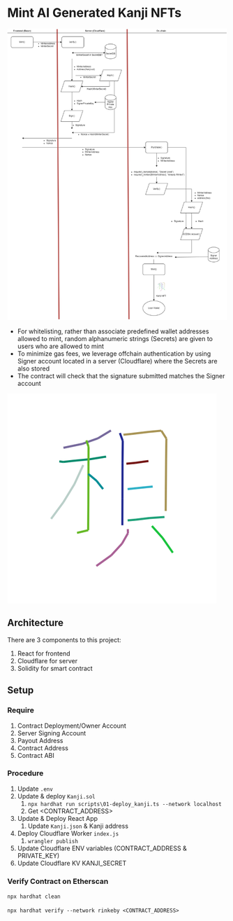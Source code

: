 # Mint AI Generated Kanji NFTs

![Architecture Diagram](./assets/kanji-nft-flow-diagram.drawio.png)

- For whitelisting, rather than associate predefined wallet addresses allowed to mint, random alphanumeric strings (Secrets) are given to users who are allowed to mint
- To minimize gas fees, we leverage offchain authentication by using Signer account located in a server (Cloudflare) where the Secrets are also stored
- The contract will check that the signature submitted matches the Signer account

![Sample Kanji](./assets/87-small.png)

## Architecture

There are 3 components to this project:

1. React for frontend
2. Cloudflare for server
3. Solidity for smart contract

## Setup

### Require

1. Contract Deployment/Owner Account
2. Server Signing Account
3. Payout Address
4. Contract Address
5. Contract ABI

### Procedure

1. Update `.env`
2. Update & deploy `Kanji.sol`
   1. `npx hardhat run scripts\01-deploy_kanji.ts --network localhost`
   2. Get <CONTRACT_ADDRESS>
3. Update & Deploy React App
   1. Update `Kanji.json` & Kanji address
4. Deploy Cloudflare Worker `index.js`
   1. `wrangler publish`
5. Update Cloudflare ENV variables (CONTRACT_ADDRESS & PRIVATE_KEY)
6. Update Cloudflare KV KANJI_SECRET

### Verify Contract on Etherscan

```shell
npx hardhat clean

npx hardhat verify --network rinkeby <CONTRACT_ADDRESS>
```
